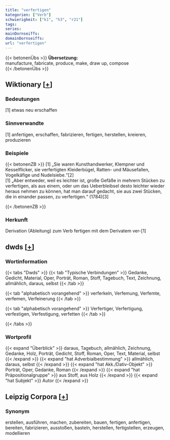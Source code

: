 ```yaml
---
title: "verfertigen"
kategorien: ["Verb"]
schwierigkeit: ["k1", "h3", "r21"]
tags:
series:
mainDornseiffs:
domainDornseiffs:
url: "verfertigen"
---
```


{{< betonenÜbs >}}
**Übersetzung:**  
manufacture, fabricate, produce, make, draw up, compose  
{{< /betonenÜbs >}}

## Wiktionary [[+](https://de.wiktionary.org/wiki/verfertigen)]

### Bedeutungen
[1] etwas neu erschaffen  

### Sinnverwandte
[1] anfertigen, erschaffen, fabrizieren, fertigen, herstellen, kreieren, produzieren  

### Beispiele
{{< betonenZB >}}
[1] „Sie waren Kunsthandwerker, Klempner und Kesselflicker, sie verfertigten Kleiderbügel, Ratten- und Mäusefallen, Vogelkäfige und Nudelsiebe.“[2]  
[1] „Aber entweder, weil es leichter ist, große Gefäße in mehrern Stücken zu verfertigen, als aus einem, oder um das Ueberbleibsel desto leichter wieder heraus nehmen zu können, hat man darauf gedacht, sie aus zwei Stücken, die in einander passen, zu verfertigen.“ (1784)[3]  

{{< /betonenZB >}}
### Herkunft
Derivation (Ableitung) zum Verb fertigen mit dem Derivatem ver-[1]  



## dwds [[+](https://www.dwds.de/wb/verfertigen)]

### Wortinformation
{{< tabs "Dwds" >}}
{{< tab "Typische Verbindungen" >}}
Gedanke, Gedicht, Material, Oper, Porträt, Roman, Stoff, Tagebuch, Text, Zeichnung, allmählich, daraus, selbst
{{< /tab >}}

{{< tab "alphabetisch vorangehend" >}}
verferkeln, Verfemung, Verfemte, verfemen, Verfeinerung
{{< /tab >}}

{{< tab "alphabetisch vorangehend" >}}
Verfertiger, Verfertigung, verfestigen, Verfestigung, verfetten
{{< /tab >}}

{{< /tabs >}}

### Wortprofil
{{< expand "Überblick" >}} daraus, Tagebuch, allmählich, Zeichnung, Gedanke, Holz, Porträt, Gedicht, Stoff, Roman, Oper, Text, Material, selbst {{< /expand >}}
{{< expand "hat Adverbialbestimmung" >}} allmählich, daraus, selbst {{< /expand >}}
{{< expand "hat Akk./Dativ-Objekt" >}} Porträt, Oper, Gedanke, Roman {{< /expand >}}
{{< expand "hat Präpositionalgruppe" >}} aus Stoff, aus Holz {{< /expand >}}
{{< expand "hat Subjekt" >}} Autor {{< /expand >}}

## Leipzig Corpora [[+](https://corpora.uni-leipzig.de/en/res?word=verfertigen&corpusId=deu_newscrawl-public_2018)]


### Synonym
erstellen, ausführen, machen, zubereiten, bauen, fertigen, anfertigen, bereiten, fabrizieren, ausstoßen, basteln, herstellen, fertigstellen, erzeugen, modellieren

